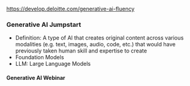 https://develop.deloitte.com/generative-ai-fluency
### Generative AI Jumpstart
* Definition: A type of AI that creates original content across various modalities (e.g. text, images, audio, code, etc.) that would have previously taken human skill and expertise to create
* Foundation Models
* LLM: Large Language Models

#### Generative AI Webinar
